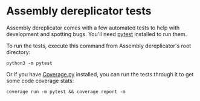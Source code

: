 # Assembly dereplicator tests

Assembly dereplicator comes with a few automated tests to help with development and spotting bugs. You'll need [pytest](https://docs.pytest.org/en/latest/) installed to run them.

To run the tests, execute this command from Assembly dereplicator's root directory:
```
python3 -m pytest
```

Or if you have [Coverage.py](https://coverage.readthedocs.io/en/coverage-4.5.1a/) installed, you can run the tests through it to get some code coverage stats:
```
coverage run -m pytest && coverage report -m
```
